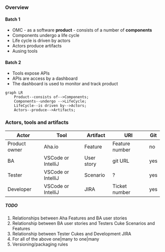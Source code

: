 ### Overview
#### Batch 1
 - OMC -  as a software **product** - consists of a number of **components**
 - Components undergo a life cycle
 - Life cycle is driven by actors
 - Actors produce artifacts
 - Ausing tools
#### Batch 2
 - Tools expose APIs
 - APIs are access by a dashboard
 - The dashboard is used to monitor and track product 

```mermaid
graph LR
    Product--consists of-->Components;
    Components--undergo -->LifeCycle;
    LifeCycle--is driven by-->Actors;
    Actors--produce-->Artifacts;
```
### Actors, tools and artifacts
|Actor|Tool|Artifact|URI|Git
|--|--|--|--|--|
|Product owner| Aha.io |Feature|Feature number|no
|BA|VSCode or IntelliJ|User story|git URL|yes
|Tester|VSCode or IntelliJ|Scenario|?|yes
|Developer|VSCode or IntelliJ|JIRA|Ticket number|yes

##### TODO
 1. Relationships between Aha Features and BA user stories
 2. Relationship between BA user stories and Testers Cuke Scenarios and Features
 3. Relationship between Tester Cukes and Development JIRA
 4. For all of the above one|many to one|many
 5. Versioning/packaging rules

<!--stackedit_data:
eyJoaXN0b3J5IjpbLTM4MTY0MzYzMywtMjAzNzc1MDkzMCwtND
MxMjA5NjI2LC0xODg1MDM0NjkyLDE0NTQ3MDg3MzEsLTY3OTE0
NjI3MCwxODMwMzkwNDU1LC00NjYzNTE4NDldfQ==
-->